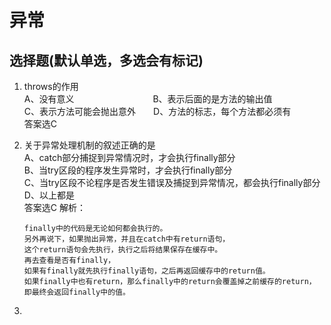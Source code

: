 # 异常

## 选择题(默认单选，多选会有标记)  
1. throws的作用  
A、没有意义　　　　　　　　　B、表示后面的是方法的输出值  
C、表示方法可能会抛出意外　　D、方法的标志，每个方法都必须有  
答案选C

2. 关于异常处理机制的叙述正确的是  
A、catch部分捕捉到异常情况时，才会执行finally部分  
B、当try区段的程序发生异常时，才会执行finally部分  
C、当try区段不论程序是否发生错误及捕捉到异常情况，都会执行finally部分  
D、以上都是  
答案选C
解析：  
    ```
    finally中的代码是无论如何都会执行的。
    另外再说下，如果抛出异常，并且在catch中有return语句，
    这个return语句会先执行，执行之后将结果保存在缓存中。
    再去查看是否有finally，
    如果有finally就先执行finally语句，之后再返回缓存中的return值。
    如果finally中也有return，那么finally中的return会覆盖掉之前缓存的return，
    即最终会返回finally中的值。
    ```
    
3.
